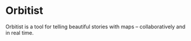 Orbitist
========

Orbitist is a tool for telling beautiful stories with maps – collaboratively and in real time.
